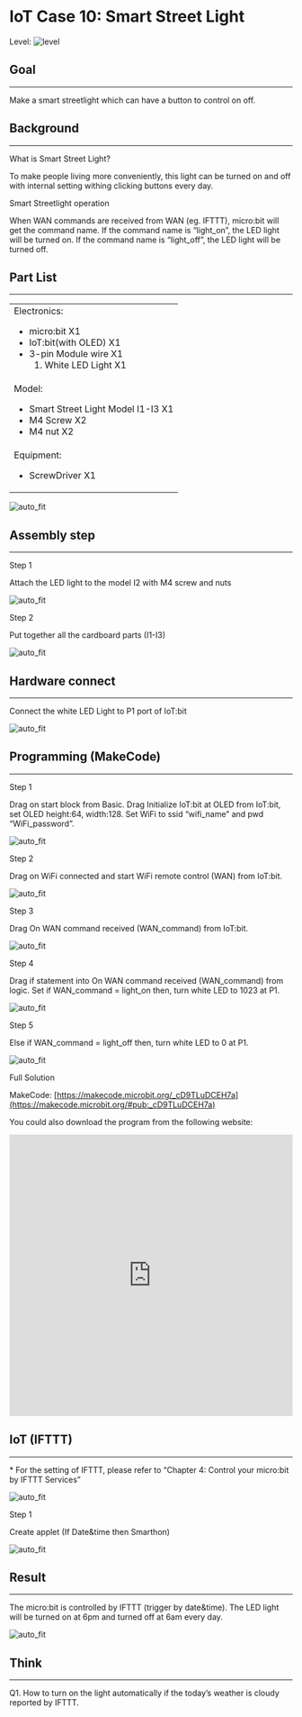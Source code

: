 # IoT Case 10: Smart Street Light

Level: ![level](images/level4.png)

## Goal
<HR>

Make a smart streetlight which can have a button to control on off.<BR><P>

## Background
<HR>

<span id="subtitle">What is Smart Street Light?</span><BR><P>
To make people living more conveniently, this light can be turned on and off with internal setting withing clicking buttons every day.<BR><P>
<span id="subtitle">Smart Streetlight operation</span><BR><P>
When WAN commands are received from WAN (eg. IFTTT), micro:bit will get the command name. If the command name is “light_on”, the LED light will be turned on. If the command name is “light_off”, the LED light will be turned off.<BR><P>

## Part List
<HR>

<table><tr><td>
Electronics:
<ul display='inline-block'>
<li>micro:bit X1</li>
<li>IoT:bit(with OLED) X1</li>
<li>3-pin Module wire X1</li>
&nbsp;&nbsp;1. White LED Light X1<BR>
</ul>
</td></tr>
<tr>
<td>Model:
<ul>
<li>Smart Street Light Model I1-I3 X1</li>
<li>M4 Screw X2</li>
<li>M4 nut X2</li>
</ul>
</td></tr>
<tr><td>Equipment:
<ul><li>ScrewDriver X1</li></ul></td></tr></table>

![auto_fit](images/Case10/Case10_parts.png)<P>

## Assembly step
<HR>

<span id="subtitle">Step 1</span><BR><P>
Attach the LED light to the model I2 with M4 screw and nuts<BR><P>
![auto_fit](images/Case10/Case10_po1.png)<P>

<span id="subtitle">Step 2</span><BR><P>
Put together all the cardboard parts (I1-I3)<BR><P>
![auto_fit](images/Case10/Case10_po2.png)<P>


## Hardware connect
<HR>

Connect the white LED Light to P1 port of IoT:bit<BR><P>
![auto_fit](images/Case10/Case10_hardware.png)<P>

## Programming (MakeCode)
<HR>

<span id="subtitle">Step 1</span><BR><P>
Drag on start block from Basic. Drag Initialize IoT:bit at OLED from IoT:bit, set OLED height:64, width:128. Set WiFi to ssid “wifi_name” and pwd “WiFi_password”.<BR><P>
![auto_fit](images/Case10/Case10_p1.png)<P>
<span id="subtitle">Step 2</span><BR><P>
Drag on WiFi connected and start WiFi remote control (WAN) from IoT:bit.<BR><P>
![auto_fit](images/Case10/Case10_p2.png)<P>
<span id="subtitle">Step 3</span><BR><P>
Drag On WAN command received (WAN_command) from IoT:bit.<BR><P>
![auto_fit](images/Case10/Case10_p3.png)<P>
<span id="subtitle">Step 4</span><BR><P>
Drag if statement into On WAN command received (WAN_command) from logic. Set if WAN_command = light_on then, turn white LED to 1023 at P1.<BR><P>
![auto_fit](images/Case10/Case10_p4.png)<P>
<span id="subtitle">Step 5</span><BR><P>
Else if WAN_command = light_off then, turn white LED to 0 at P1.<BR><P>
![auto_fit](images/Case10/Case10_p5.png)<P>

<span id="subtitle">Full Solution<BR><P>
MakeCode: [https://makecode.microbit.org/_cD9TLuDCEH7a](https://makecode.microbit.org/#pub:_cD9TLuDCEH7a)<BR><P>
You could also download the program from the following website:<BR>
<iframe src="https://makecode.microbit.org/#pub:_cD9TLuDCEH7a" width="100%" height="500" frameborder="0"></iframe>


## IoT (IFTTT)
<HR>

<span id="remarks">* For the setting of IFTTT, please refer to “Chapter 4: Control your micro:bit by IFTTT Services”</span><BR><P>
![auto_fit](images/Case10/Case10_ifttt1.png)<P>
<span id="subtitle">Step 1</span><BR><P>
Create applet (If Date&time then Smarthon)<BR><P>
![auto_fit](images/Case10/Case10_ifttt2.png)<P>




## Result
<HR>

The micro:bit is controlled by IFTTT (trigger by date&time). The LED light will be turned on at 6pm and turned off at 6am every day.<BR><P>
![auto_fit](images/Case10/Case10_result.png)<P>


## Think
<HR>

Q1. How to turn on the light automatically if the today’s weather is cloudy reported by IFTTT.
